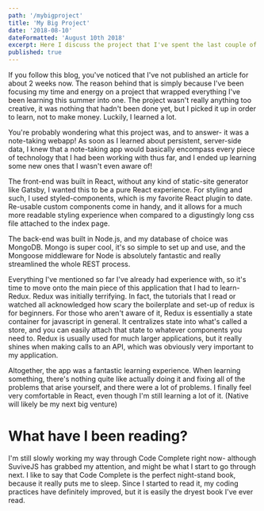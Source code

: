 ```yaml
---
path: '/mybigproject'
title: 'My Big Project'
date: '2018-08-10'
dateFormatted: 'August 10th 2018'
excerpt: Here I discuss the project that I've spent the last couple of weeks on, what technologies I used, and what I learned along the way.
published: true
---
```

<p>
If you follow this blog, you've noticed that I've not published an article for about 2 weeks now. The reason behind that is simply because I've been focusing my time and energy on a project that wrapped everything I've been learning this summer into one. The project wasn't really anything too creative, it was nothing that hadn't been done yet, but I picked it up in order to learn, not to make money. Luckily, I learned a lot.
</p>

<p>
You're probably wondering what this project was, and to answer- it was a note-taking webapp! As soon as I learned about persistent, server-side data, I knew that a note-taking app would basically encompass every piece of technology that I had been working with thus far, and I ended up learning some new ones that I wasn't even aware of!
</p>

<p>
The front-end was built in React, without any kind of static-site generator like Gatsby, I wanted this to be a pure React experience. For styling and such, I used styled-components, which is my favorite React plugin to date. Re-usable custom components come in handy, and it allows for a much more readable styling experience when compared to a digustingly long css file attached to the index page. 
</p>

<p>
The back-end was built in Node.js, and my database of choice was MongoDB. Mongo is super cool, it's so simple to set up and use, and the Mongoose middleware for Node is absolutely fantastic and really streamlined the whole REST process. 
</p>

<p>
Everything I've mentioned so far I've already had experience with, so it's time to move onto the main piece of this application that I had to learn- Redux. Redux was initially terrifying. In fact, the tutorials that I read or watched all acknowledged how scary the boilerplate and set-up of redux is for beginners. For those who aren't aware of it, Redux is essentially a state container for javascript in general. It centralizes state into what's called a store, and you can easily attach that state to whatever components you need to. Redux is usually used for much larger applications, but it really shines when making calls to an API, which was obviously very important to my application. 
</p>

<p>
Altogether, the app was a fantastic learning experience. When learning something, there's nothing quite like actually doing it and fixing all of the problems that arise yourself, and there were a lot of problems. I finally feel very comfortable in React, even though I'm still learning a lot of it. (Native will likely be my next big venture)
</p>

<h1> What have I been reading? </h1>
<p>I'm still slowly working my way through Code Complete right now- although SuviveJS has grabbed my attention, and might be what I start to go through next. I like to say that Code Complete is the perfect night-stand book, because it really puts me to sleep. Since I started to read it, my coding practices have definitely improved, but it is easily the dryest book I've ever read. 
</p>